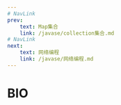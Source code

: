 ```yaml
---
# NavLink
prev:
    text: Map集合
    link: /javase/collection集合.md
# NavLink
next:
    text: 网络编程
    link: /javase/网络编程.md
---
```

# BIO
